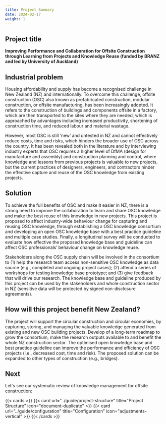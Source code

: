 ```yaml
---
title: Project Summary
date: 2024-02-17
weight: 1
---
```


## Project title
__Improving Performance and Collaboration for Offsite Construction through Learning from Projects and Knowledge Reuse (funded by BRANZ and led by University of Auckland)__

## Industrial problem
Housing affordability and supply has become a recognised challenge in New Zealand (NZ) and internationally. To overcome this challenge, offsite construction (OSC) also known as prefabricated construction, modular construction, or offsite manufacturing, has been increasingly adopted. It refers to the construction of buildings and components offsite in a factory, which are then transported to the sites where they are needed, which is approached by advantages including increased productivity, shortening of construction time, and reduced labour and material wastage.

However, most OSC is still ‘new’ and untested in NZ and cannot effectively reduce costs, time and risks, which hinders the broader use of OSC across the country. It has been revealed both in the literature and by interviewing industry experts that OSC requires a higher level of DfMA (design for manufacture and assembly) and construction planning and control, where knowledge and lessons from previous projects is valuable to new projects, but the current practices of designers, engineers, and contractors hinder the effective capture and reuse of the OSC knowledge from existing projects.

## Solution
To achieve the full benefits of OSC and make it easier in NZ, there is a strong need to improve the collaboration to learn and share OSC knowledge and make the best reuse of this knowledge in new projects. This project is proposed to affect industry-wide behaviour change for capturing and reusing OSC knowledge, through establishing a OSC knowledge consortium and developing an open OSC knowledge base with a best practice guideline and multiple case studies. Finally, a longitudinal survey will be conducted to evaluate how effective the proposed knowledge base and guideline can affect OSC professionals’ behaviour change on knowledge reuse.

Stakeholders along the OSC supply chain will be involved in the consortium to (1) help the research team access non-sensitive OSC knowledge as data source (e.g., completed and ongoing project cases); (2) attend a series of workshops for testing knowledge base prototype; and (3) give feedback that will drive our research. The knowledge base and guideline produced by this project can be used by the stakeholders and whole construction sector in NZ (sensitive data will be protected by signed non-disclosure agreements).

## How will this project benefit New Zealand?
The project will support the circular construction and circular economies, by capturing, storing, and managing the valuable knowledge generated from existing and new OSC building projects.
Develop of a long-term roadmap to grow the consortium, make the research outputs available to and benefit the whole NZ construction sector.
The optimised open knowledge base and best practice guideline can improve the performance and efficiency of OSC projects (i.e., decreased cost, time and risk).
The proposed solution can be expanded to other types of construction (e.g., bridges).

## Next

Let's see our systematic review of knowledge management for offsite construction:

{{< cards >}}
  {{< card url="../guide/project-structure" title="Project Structure" icon="document-duplicate" >}}
  {{< card url="../guide/configuration" title="Configuration" icon="adjustments-vertical" >}}
{{< /cards >}}
